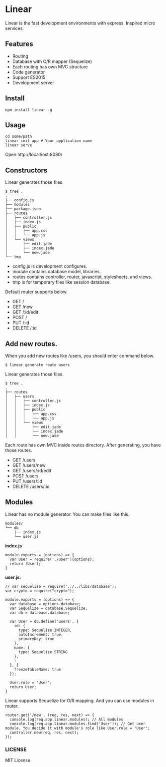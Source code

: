 # Linear

Linear is the fast development environments with express. Inspired micro services.

## Features

- Routing
- Database with O/R mapper (Sequelize)
- Each routing has own MVC structure
- Code generator
- Support ES2015
- Development server

## Install

```
npm install linear -g
```

## Usage

```
cd some/path
linear init app # Your application name
linear serve
```

Open http://localhost:8080/

## Constructors

Linear generates those files.

```
$ tree .
.
├── config.js
├── modules
├── package.json
├── routes
│   ├── controller.js
│   ├── index.js
│   ├── public
│   │   ├── app.css
│   │   └── app.js
│   └── views
│       ├── edit.jade
│       ├── index.jade
│       └── new.jade
└── tmp
```

- config.js is development configures.
- module contains database model, libraries.
- routes contains controller, router, javascript, stylesheets, and views.
- tmp is for temporary files like session database.

Default router supports below.

- GET /
- GET /new
- GET /:id/edit
- POST /
- PUT /:id
- DELETE /:id

## Add new routes.

When you add new routes like /users, you should enter command below.

```
$ linear generate route users
```

Linear generates those files.

```
$ tree .
.
├── routes
│   ├── users
│   │   ├── controller.js
│   │   ├── index.js
│   │   ├── public
│   │   │   ├── app.css
│   │   │   └── app.js
│   │   └── views
│   │       ├── edit.jade
│   │       ├── index.jade
│   │       └── new.jade
```

Each route has own MVC inside routes directory. After generating, you have those routes.

- GET /users
- GET /users/new
- GET /users/:id/edit
- POST /users
- PUT /users/:id
- DELETE /users/:id

## Modules

Linear has no module generator. You can make files like this.

```
modules/
└── db
    ├── index.js
    └── user.js
```

**index.js**

```
module.exports = (options) => {
  var User = require('./user')(options);
  return [User];
}
```

**user.js:**

```
// var sequelize = require('../../libs/database');
var crypto = require("crypto");

module.exports = (options) => {
  var database = options.database;
  var Sequelize = database.Sequelize;
  var db = database.database;

  var User = db.define('users', {
    id: {
      type: Sequelize.INTEGER,
      autoIncrement: true,
      primaryKey: true
    },
    name: {
      type: Sequelize.STRING
    },
    :
  }, {
    freezeTableName: true
  });

  User.role = 'User';
  return User;
}
```

Linear supports Sequelize for O/R mapping. And you can use modules in router.

```
router.get('/new', (req, res, next) => {
  console.log(req.app.linear.modules); // All modules
  console.log(req.app.linear.modules.find('User')); // Get user module. You decide it with module's role like User.role = 'User';
  controller.new(req, res, next);
});
```

### LICENSE

MIT License